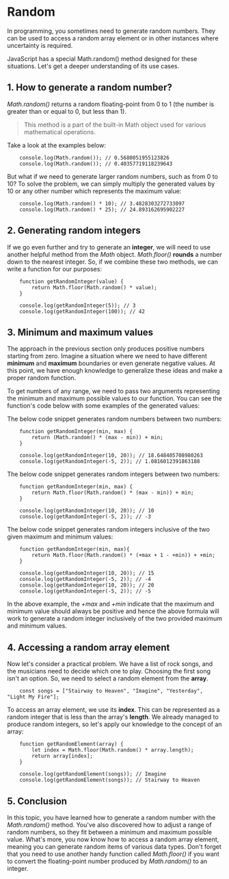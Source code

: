 # Random
In programming, you sometimes need to generate random numbers. They can be used to access a random array
element or in other instances where uncertainty is required. 

JavaScript has a special Math.random() method designed for these situations. Let's get a deeper
understanding of its use cases.

## 1. How to generate a random number?
*Math.random()* returns a random floating-point from 0 to 1 (the number is greater than or equal to 0,
but less than 1).

> This method is a part of the built-in Math object used for various mathematical operations.
 
Take a look at the examples below:
```
    console.log(Math.random()); // 0.5680051955123826 
    console.log(Math.random()); // 0.40357719118239643
```

But what if we need to generate larger random numbers, such as from 0 to 10? To solve the problem,
we can simply multiply the generated values by 10 or any other number which represents the maximum
value:
```
    console.log(Math.random() * 10); // 3.4828303272733097
    console.log(Math.random() * 25); // 24.893162695902227
```

## 2. Generating random integers
If we go even further and try to generate an **integer**, we will need to use another helpful method
from the *Math* object. *Math.floor()* **rounds** a number down to the nearest integer. So, if we
combine these two methods, we can write a function for our purposes:
```
    function getRandomInteger(value) {
        return Math.floor(Math.random() * value);
    }

    console.log(getRandomInteger(5)); // 3
    console.log(getRandomInteger(100)); // 42
```

## 3. Minimum and maximum values
The approach in the previous section only produces positive numbers starting from zero. Imagine a
situation where we need to have different **minimum** and **maximum** boundaries or even generate
negative values. At this point, we have enough knowledge to generalize these ideas and make a proper
random function.

To get numbers of any range, we need to pass two arguments representing the minimum and maximum possible
values to our function. You can see the function's code below with some examples of the generated values:

The below code snippet generates random numbers between two numbers:
```
    function getRandomInteger(min, max) {
        return (Math.random() * (max - min)) + min;
    }

    console.log(getRandomInteger(10, 20)); // 18.648405708980263
    console.log(getRandomInteger(-5, 2)); // 1.0816012391863188
```
The below code snippet generates random integers between two numbers:
```
    function getRandomInteger(min, max) {
        return Math.floor(Math.random() * (max - min)) + min;
    }

    console.log(getRandomInteger(10, 20)); // 10
    console.log(getRandomInteger(-5, 2)); // -3
```
The below code snippet generates random integers inclusive of the two given maximum and minimum values:
```
    function getRandomInteger(min, max){
        return Math.floor(Math.random() * (+max + 1 - +min)) + +min;
    }

    console.log(getRandomInteger(10, 20)); // 15
    console.log(getRandomInteger(-5, 2)); // -4
    console.log(getRandomInteger(10, 20)); // 20
    console.log(getRandomInteger(-5, 2)); // -5
```
In the above example, the *+max* and *+min* indicate that the maximum and minimum value should always be
positive and hence the above formula will work to generate a random integer inclusively of the two
provided maximum and minimum values.

## 4. Accessing a random array element
Now let's consider a practical problem. We have a list of rock songs, and the musicians need to decide
which one to play. Choosing the first song isn't an option. So, we need to select a random element from
the **array**.
```
    const songs = ["Stairway to Heaven", "Imagine", "Yesterday", "Light My Fire"];
```
To access an array element, we use its **index**. This can be represented as a random integer that is
less than the array's **length**. We already managed to produce random integers, so let's apply our
knowledge to the concept of an array:
```
    function getRandomElement(array) {
        let index = Math.floor(Math.random() * array.length);
        return array[index];
    }

    console.log(getRandomElement(songs)); // Imagine
    console.log(getRandomElement(songs)); // Stairway to Heaven
```

## 5. Conclusion
In this topic, you have learned how to generate a random number with the *Math.random()* method.
You've also discovered how to adjust a range of random numbers, so they fit between a minimum and
maximum possible value. What's more, you now know how to access a random array element, meaning you
can generate random items of various data types. Don't forget that you need to use another handy
function called *Math.floor()* if you want to convert the floating-point number produced by
*Math.random()* to an integer.
